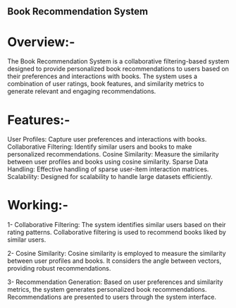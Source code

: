 ## Book Recommendation System

# Overview:-
The Book Recommendation System is a collaborative filtering-based system designed to provide personalized book recommendations to users based on their preferences and interactions with books. The system uses a combination of user ratings, book features, and similarity metrics to generate relevant and engaging recommendations.


# Features:-
User Profiles: Capture user preferences and interactions with books.
Collaborative Filtering: Identify similar users and books to make personalized recommendations.
Cosine Similarity: Measure the similarity between user profiles and books using cosine similarity.
Sparse Data Handling: Effective handling of sparse user-item interaction matrices.
Scalability: Designed for scalability to handle large datasets efficiently.


# Working:-
1- Collaborative Filtering:
The system identifies similar users based on their rating patterns.
Collaborative filtering is used to recommend books liked by similar users.

2- Cosine Similarity:
Cosine similarity is employed to measure the similarity between user profiles and books.
It considers the angle between vectors, providing robust recommendations.

3- Recommendation Generation:
Based on user preferences and similarity metrics, the system generates personalized book recommendations.
Recommendations are presented to users through the system interface.
